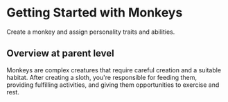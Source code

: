 # Getting Started with Monkeys

Create a monkey and assign personality traits and abilities.

## Overview at parent level

Monkeys are complex creatures that require careful creation and a suitable habitat. After creating a sloth, you're responsible for feeding them, providing fulfilling activities, and giving them opportunities to exercise and rest. 

<!-- Copyright (c) 2022 Apple Inc and the Swift Project authors. All Rights Reserved. -->
